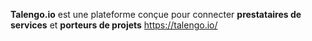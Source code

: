 **Talengo.io** est une plateforme conçue pour connecter **prestataires de services** et **porteurs de projets**
                    https://talengo.io/
